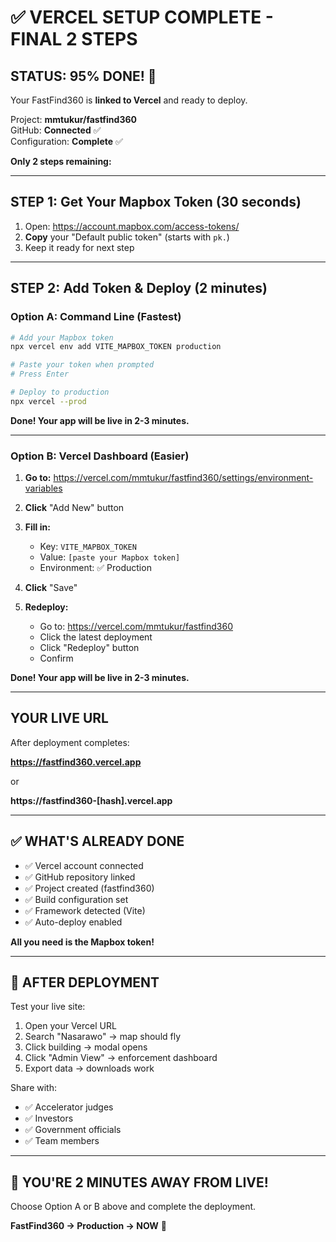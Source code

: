 # ✅ VERCEL SETUP COMPLETE - FINAL 2 STEPS

## STATUS: 95% DONE! 🎉

Your FastFind360 is **linked to Vercel** and ready to deploy.

Project: **mmtukur/fastfind360**  
GitHub: **Connected** ✅  
Configuration: **Complete** ✅  

**Only 2 steps remaining:**

---

## STEP 1: Get Your Mapbox Token (30 seconds)

1. Open: https://account.mapbox.com/access-tokens/
2. **Copy** your "Default public token" (starts with `pk.`)
3. Keep it ready for next step

---

## STEP 2: Add Token & Deploy (2 minutes)

### Option A: Command Line (Fastest)

```bash
# Add your Mapbox token
npx vercel env add VITE_MAPBOX_TOKEN production

# Paste your token when prompted
# Press Enter

# Deploy to production
npx vercel --prod
```

**Done! Your app will be live in 2-3 minutes.**

---

### Option B: Vercel Dashboard (Easier)

1. **Go to:** https://vercel.com/mmtukur/fastfind360/settings/environment-variables

2. **Click** "Add New" button

3. **Fill in:**
   - Key: `VITE_MAPBOX_TOKEN`
   - Value: `[paste your Mapbox token]`
   - Environment: ✅ Production

4. **Click** "Save"

5. **Redeploy:**
   - Go to: https://vercel.com/mmtukur/fastfind360
   - Click the latest deployment
   - Click "Redeploy" button
   - Confirm

**Done! Your app will be live in 2-3 minutes.**

---

## YOUR LIVE URL

After deployment completes:

**https://fastfind360.vercel.app**

or

**https://fastfind360-[hash].vercel.app**

---

## ✅ WHAT'S ALREADY DONE

- ✅ Vercel account connected
- ✅ GitHub repository linked
- ✅ Project created (fastfind360)
- ✅ Build configuration set
- ✅ Framework detected (Vite)
- ✅ Auto-deploy enabled

**All you need is the Mapbox token!**

---

## 🎯 AFTER DEPLOYMENT

Test your live site:
1. Open your Vercel URL
2. Search "Nasarawo" → map should fly
3. Click building → modal opens
4. Click "Admin View" → enforcement dashboard
5. Export data → downloads work

Share with:
- ✅ Accelerator judges
- ✅ Investors
- ✅ Government officials
- ✅ Team members

---

## 🚀 YOU'RE 2 MINUTES AWAY FROM LIVE!

Choose Option A or B above and complete the deployment.

**FastFind360 → Production → NOW** 🎉

